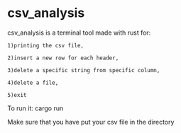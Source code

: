 # csv_analysis
csv_analysis is a terminal tool made with rust for:    
    
    1)printing the csv file,    
    
    2)insert a new row for each header,    
    
    3)delete a specific string from specific column, 
    
    4)delete a file,
    
    5)exit

To run it: cargo run

Make sure that you have put your csv file in the directory
